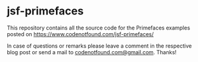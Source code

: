 # jsf-primefaces

This repository contains all the source code for the Primefaces examples posted on https://www.codenotfound.com/jsf-primefaces/

In case of questions or remarks please leave a comment in the respective blog post or send a mail to codenotfound.com@gmail.com. Thanks!
